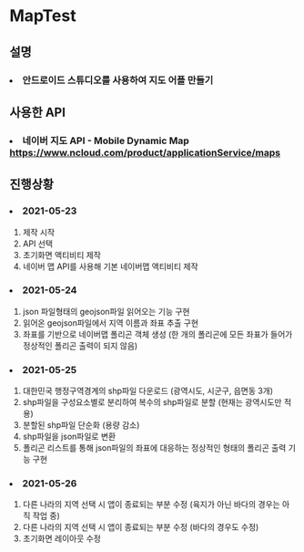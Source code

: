 # MapTest

## 설명

### <li> 안드로이드 스튜디오를 사용하여 지도 어플 만들기

## 사용한 API

### <li> 네이버 지도 API - Mobile Dynamic Map https://www.ncloud.com/product/applicationService/maps

## 진행상황

### <li> 2021-05-23
1. 제작 시작 
2. API 선택 
3. 초기화면 액티비티 제작
4. 네이버 맵 API를 사용해 기본 네이버맵 액티비티 제작 

### <li> 2021-05-24
1. json 파일형태의 geojson파일 읽어오는 기능 구현
2. 읽어온 geojson파일에서 지역 이름과 좌표 추출 구현
3. 좌표를 기반으로 네이버맵 폴리곤 객체 생성 (한 개의 폴리곤에 모든 좌표가 들어가 정상적인 폴리곤 출력이 되지 않음)

### <li> 2021-05-25
1. 대한민국 행정구역경계의 shp파일 다운로드 (광역시도, 시군구, 읍면동 3개)
2. shp파일을 구성요소별로 분리하여 복수의 shp파일로 분할 (현재는 광역시도만 적용)
3. 분할된 shp파일 단순화 (용량 감소)
4. shp파일을 json파일로 변환
5. 폴리곤 리스트를 통해 json파일의 좌표에 대응하는 정상적인 형태의 폴리곤 출력 기능 구현

### <li> 2021-05-26
1. 다른 나라의 지역 선택 시 앱이 종료되는 부분 수정 (육지가 아닌 바다의 경우는 아직 작업 중)
2. 다른 나라의 지역 선택 시 앱이 종료되는 부분 수정 (바다의 경우도 수정)
3. 초기화면 레이아웃 수정 